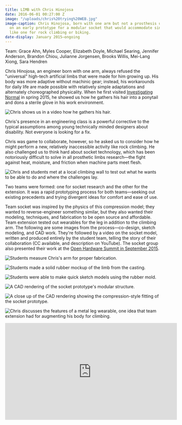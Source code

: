 ```yaml
---
title: LIMB with Chris Hinojosa
date: 2016-06-01 00:27:00 Z
image: "/uploads/chris%20trying%20WEB.jpg"
image-caption: Chris Hinojosa, born with one arm but not a prosthesis user, tries
  on an early prototype for a modular socket that would accommodate single use extensions,
  like one for rock climbing or biking.
date-display: January 2015—ongoing
---
```


Team: Grace Ahn, Myles Cooper, Elizabeth Doyle, Michael Searing, Jennifer Anderson, Brandon Chiou, Julianne Jorgensen, Brooks Willis, Mei-Lang Xiong, Sara Hendren

Chris Hinojosa, an engineer born with one arm, always refused the "universal" high-tech artificial limbs that were made for him growing up. His body was more adaptive without machinic gear; instead, his workarounds for daily life are made possible with relatively simple adaptations and alternately choreographed physicality. When he first visited [Investigating Normal](http://adaptationabilitygroup.siteleaf.net/courses/investigating-normal/) in spring 2015, he showed us how he gathers his hair into a ponytail and dons a sterile glove in his work environment.

![Chris shows us in a video how he gathers his hair.](/uploads/chris%20ponytail%20still%20jpg.jpg)

Chris's presence in an engineering class is a powerful corrective to the typical assumptions among young technically minded designers about disability. Not everyone is looking for a fix. 

Chris was game to collaborate, however, so he asked us to consider how he might perform a new, relatively inaccessible activity like rock climbing. He also challenged us to think hard about socket technology, which has been notoriously difficult to solve in all prosthetic limbs research—the fight against heat, moisture, and friction when machine parts meet flesh.

![Chris and students met at a local climbing wall to test out what he wants to be able to do and where the challenges lay.](/uploads/chris%20climbing%20WEB.jpg)

Two teams were formed: one for socket research and the other for the extension. It was a rapid prototyping process for both teams—seeking out existing precedents and trying divergent ideas for comfort and ease of use. 

Team socket was inspired by the physics of this compression model; they wanted to reverse-engineer something similar, but they also wanted their modeling, techniques, and fabrication to be open source and affordable. Team extension tested out wearables for the leg in addition to the climbing arm. The following are some images from the process—co-design, sketch modeling, and CAD work. They're followed by a video on the socket model, written and produced entirely by the student team, telling the story of their collaboration (CC available, and description on YouTube). The socket group also presented their work at the [Open Hardware Summit in September 2015](http://2015.oshwa.org/program/).

![Students measure Chris's arm for proper fabrication.](/uploads/socket_measuring_jpg.jpg)

![Students made a solid rubber mockup of the limb from the casting.](/uploads/Socket%20Team%20Documentation%20(3).jpg)

![Students were able to make quick sketch models using the rubber mold.](/uploads/socket_prototype_jpg.jpg)

![A CAD rendering of the socket prototype's modular structure.](/uploads/socket%20bigcup2.jpg)

![A close up of the CAD rendering showing the compression-style fitting of the socket prototype.](/uploads/socket%20bigcup1.jpg)

![Chris discusses the features of a metal leg wearable, one idea that team extension had for augmenting his body for climbing.](/uploads/chris%20leg%20WEB-0e1f22.jpg)


<iframe width="560" height="315" src="https://www.youtube.com/embed/hOEHUjIAuZM" frameborder="0" allowfullscreen></iframe>